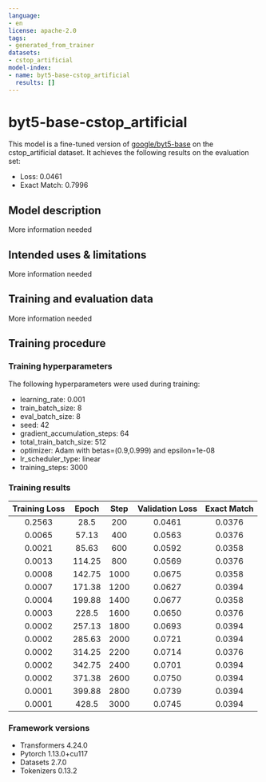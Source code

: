 ```yaml
---
language:
- en
license: apache-2.0
tags:
- generated_from_trainer
datasets:
- cstop_artificial
model-index:
- name: byt5-base-cstop_artificial
  results: []
---
```


<!-- This model card has been generated automatically according to the information the Trainer had access to. You
should probably proofread and complete it, then remove this comment. -->

# byt5-base-cstop_artificial

This model is a fine-tuned version of [google/byt5-base](https://huggingface.co/google/byt5-base) on the cstop_artificial dataset.
It achieves the following results on the evaluation set:
- Loss: 0.0461
- Exact Match: 0.7996

## Model description

More information needed

## Intended uses & limitations

More information needed

## Training and evaluation data

More information needed

## Training procedure

### Training hyperparameters

The following hyperparameters were used during training:
- learning_rate: 0.001
- train_batch_size: 8
- eval_batch_size: 8
- seed: 42
- gradient_accumulation_steps: 64
- total_train_batch_size: 512
- optimizer: Adam with betas=(0.9,0.999) and epsilon=1e-08
- lr_scheduler_type: linear
- training_steps: 3000

### Training results

| Training Loss | Epoch  | Step | Validation Loss | Exact Match |
|:-------------:|:------:|:----:|:---------------:|:-----------:|
| 0.2563        | 28.5   | 200  | 0.0461          | 0.0376      |
| 0.0065        | 57.13  | 400  | 0.0563          | 0.0376      |
| 0.0021        | 85.63  | 600  | 0.0592          | 0.0358      |
| 0.0013        | 114.25 | 800  | 0.0569          | 0.0376      |
| 0.0008        | 142.75 | 1000 | 0.0675          | 0.0358      |
| 0.0007        | 171.38 | 1200 | 0.0627          | 0.0394      |
| 0.0004        | 199.88 | 1400 | 0.0677          | 0.0358      |
| 0.0003        | 228.5  | 1600 | 0.0650          | 0.0376      |
| 0.0002        | 257.13 | 1800 | 0.0693          | 0.0394      |
| 0.0002        | 285.63 | 2000 | 0.0721          | 0.0394      |
| 0.0002        | 314.25 | 2200 | 0.0714          | 0.0376      |
| 0.0002        | 342.75 | 2400 | 0.0701          | 0.0394      |
| 0.0002        | 371.38 | 2600 | 0.0750          | 0.0394      |
| 0.0001        | 399.88 | 2800 | 0.0739          | 0.0394      |
| 0.0001        | 428.5  | 3000 | 0.0745          | 0.0394      |


### Framework versions

- Transformers 4.24.0
- Pytorch 1.13.0+cu117
- Datasets 2.7.0
- Tokenizers 0.13.2
